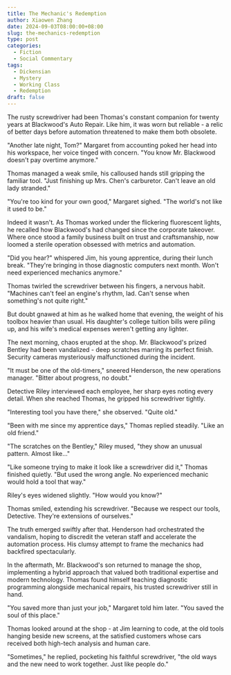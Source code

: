```yaml
---
title: The Mechanic's Redemption
author: Xiaowen Zhang
date: 2024-09-03T08:00:00+08:00
slug: the-mechanics-redemption
type: post
categories:
  - Fiction
  - Social Commentary
tags:
  - Dickensian
  - Mystery
  - Working Class
  - Redemption
draft: false
---
```


The rusty screwdriver had been Thomas's constant companion for twenty years at Blackwood's Auto Repair. Like him, it was worn but reliable - a relic of better days before automation threatened to make them both obsolete.

"Another late night, Tom?" Margaret from accounting poked her head into his workspace, her voice tinged with concern. "You know Mr. Blackwood doesn't pay overtime anymore."

Thomas managed a weak smile, his calloused hands still gripping the familiar tool. "Just finishing up Mrs. Chen's carburetor. Can't leave an old lady stranded."

"You're too kind for your own good," Margaret sighed. "The world's not like it used to be."

Indeed it wasn't. As Thomas worked under the flickering fluorescent lights, he recalled how Blackwood's had changed since the corporate takeover. Where once stood a family business built on trust and craftsmanship, now loomed a sterile operation obsessed with metrics and automation.

"Did you hear?" whispered Jim, his young apprentice, during their lunch break. "They're bringing in those diagnostic computers next month. Won't need experienced mechanics anymore."

Thomas twirled the screwdriver between his fingers, a nervous habit. "Machines can't feel an engine's rhythm, lad. Can't sense when something's not quite right."

But doubt gnawed at him as he walked home that evening, the weight of his toolbox heavier than usual. His daughter's college tuition bills were piling up, and his wife's medical expenses weren't getting any lighter.

The next morning, chaos erupted at the shop. Mr. Blackwood's prized Bentley had been vandalized - deep scratches marring its perfect finish. Security cameras mysteriously malfunctioned during the incident.

"It must be one of the old-timers," sneered Henderson, the new operations manager. "Bitter about progress, no doubt."

Detective Riley interviewed each employee, her sharp eyes noting every detail. When she reached Thomas, he gripped his screwdriver tightly.

"Interesting tool you have there," she observed. "Quite old."

"Been with me since my apprentice days," Thomas replied steadily. "Like an old friend."

"The scratches on the Bentley," Riley mused, "they show an unusual pattern. Almost like..."

"Like someone trying to make it look like a screwdriver did it," Thomas finished quietly. "But used the wrong angle. No experienced mechanic would hold a tool that way."

Riley's eyes widened slightly. "How would you know?"

Thomas smiled, extending his screwdriver. "Because we respect our tools, Detective. They're extensions of ourselves."

The truth emerged swiftly after that. Henderson had orchestrated the vandalism, hoping to discredit the veteran staff and accelerate the automation process. His clumsy attempt to frame the mechanics had backfired spectacularly.

In the aftermath, Mr. Blackwood's son returned to manage the shop, implementing a hybrid approach that valued both traditional expertise and modern technology. Thomas found himself teaching diagnostic programming alongside mechanical repairs, his trusted screwdriver still in hand.

"You saved more than just your job," Margaret told him later. "You saved the soul of this place."

Thomas looked around at the shop - at Jim learning to code, at the old tools hanging beside new screens, at the satisfied customers whose cars received both high-tech analysis and human care.

"Sometimes," he replied, pocketing his faithful screwdriver, "the old ways and the new need to work together. Just like people do."